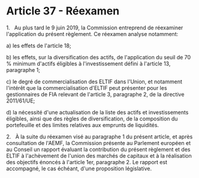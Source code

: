 # Article 37 - Réexamen


1.   Au plus tard le 9 juin 2019, la Commission entreprend de réexaminer l'application du présent règlement. Ce réexamen analyse notamment:

a) les effets de l'article 18;

b) les effets, sur la diversification des actifs, de l'application du seuil de 70 % minimum d'actifs éligibles à l'investissement défini à l'article 13, paragraphe 1;

c) le degré de commercialisation des ELTIF dans l'Union, et notamment l'intérêt que la commercialisation d'ELTIF peut présenter pour les gestionnaires de FIA relevant de l'article 3, paragraphe 2, de la directive 2011/61/UE;

d) la nécessité d'une actualisation de la liste des actifs et investissements éligibles, ainsi que des règles de diversification, de la composition du portefeuille et des limites relatives aux emprunts de liquidités.

2.   À la suite du réexamen visé au paragraphe 1 du présent article, et après consultation de l'AEMF, la Commission présente au Parlement européen et au Conseil un rapport évaluant la contribution du présent règlement et des ELTIF à l'achèvement de l'union des marchés de capitaux et à la réalisation des objectifs énoncés à l'article 1er, paragraphe 2. Le rapport est accompagné, le cas échéant, d'une proposition législative.

